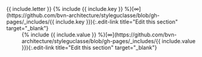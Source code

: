 <dl>


<dt markdown="block">
{{ include.letter }} {% include {{ include.key }} %}[∞](https://github.com/bvn-architecture/styleguclasse/blob/gh-pages/_includes/{{ include.key }}){:.edit-link title="Edit this section" target="_blank"}
</dt>

<dd markdown="1">
{% include {{ include.value }} %}[∞](https://github.com/bvn-architecture/styleguclasse/blob/gh-pages/_includes/{{ include.value }}){:.edit-link title="Edit this section" target="_blank"}
</dd>

</dl>
